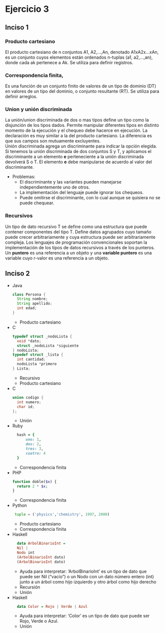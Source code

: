 # Ejercicio 3

## Inciso 1
### Producto cartesiano
El producto cartesiano de n conjuntos A1, A2,...,An, denotado A1xA2x...xAn, es un conjunto cuyos elementos están ordenados n-tuplas (a1, a2,...,an), donde cada ak pertenece a Ak. Se utiliza para definir registros.
### Correspondencia finita,
Es una función de un conjunto finito de valores de un tipo de dominio (DT) en valores de un tipo del dominio, o conjunto resultante (RT). Se utiliza para definir arreglos.
### Union y unión discriminada
La unión/union discriminada de dos o mas tipos define un tipo como la disjunción de los tipos dados. Permite manipular diferentes tipos en distinto momento de la ejecución y el chequeo debe hacerce en ejecución. La declaración es muy similar a la del producto cartesiano. La diferencia es que sus campos son mutuamente excluyentes.  
Unión discriminada agrega un discriminante para indicar la opción elegida. Si tenemos la unión discriminada de dos conjuntos S y T, y aplicamos el discriminante a un elemento **e** perteneciente a la unión discriminada devolverá S o T. El elemento **e** debe manipularse de acuerdo al valor del discriminante.
- Problemas:
    - El discriminante y las variantes pueden manejarse independientemente uno de otros.
    - La implementación del lenguaje puede ignorar los chequeos.
    - Puede omitirse el discriminante, con lo cual aunque se quisiera no se puede chequear.
### Recursivos
Un tipo de dato recursivo T se define como una estructura que puede contener componentes del tipo T. Define datos agrupados cuyo tamaño puede crecer arbitrariamente y cuya estructura puede ser arbitrariamente compleja. Los lenguajes de programación convencionales soportan la implementación de los tipos de datos recursivos a través de los punteros. Un **puntero** es una referencia a un objeto y una **variable puntero** es una variable cuyo r-valor es una referencia a un objeto.

## Inciso 2

- Java
  ```Java
  class Persona {
    String nombre;
    String apellido;
    int edad;
  }
  ```
  - Producto cartesiano
- C
  ```c
  typedef struct _nodoLista {
    void *dato;
    struct _nodoLista *siguiente
  } nodoLista;
  typedef struct _lista {
    int cantidad;
    nodoLista *primero
  } Lista;
  ```
  - Recursivo
  - Producto cartesiano
- C
  ```c
  union codigo {
    int numero;
    char id;
  };
  ```
  - Unión
- Ruby
  ```Ruby
    hash = {
        uno: 1,
        dos: 2,
        tres: 3,
        cuatro: 4
    }
  ```
  - Correspondencia finita
- PHP
  ```php
  function doble($x) {
    return 2 * $x;
  }
  ```
  - Correspondencia finita
- Python
  ```python
   tuple = ('physics','chemistry', 1997, 2000)
  ```
  - Producto cartesiano
  - Correspondencia finita
- Haskell
  ```haskell
    data ArbolBinarioInt =
    Nil |
    Nodo int
    (ArbolBinarioInt dato)
    (ArbolBinarioInt dato)
  ```
  - Ayuda para interpretar: ‘ArbolBinarioInt’ es un tipo de dato que puede ser Nil (“vacío”) o un Nodo con un dato número entero (int) junto a un árbol como hijo izquierdo y otro árbol como hijo derecho
  - Recursión
  - Unión
- Haskell
  ```haskell
    data Color = Rojo | Verde | Azul
  ```
  - Ayuda para interpretar: ‘Color’ es un tipo de dato que puede ser Rojo, Verde o Azul.
  - Unión

